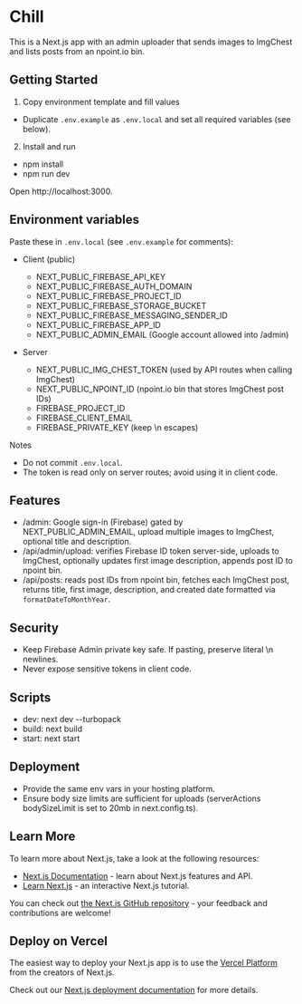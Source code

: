 # Chill

This is a Next.js app with an admin uploader that sends images to ImgChest and lists posts from an npoint.io bin.

## Getting Started

1) Copy environment template and fill values
- Duplicate `.env.example` as `.env.local` and set all required variables (see below).

2) Install and run
- npm install
- npm run dev

Open http://localhost:3000.

## Environment variables
Paste these in `.env.local` (see `.env.example` for comments):

- Client (public)
  - NEXT_PUBLIC_FIREBASE_API_KEY
  - NEXT_PUBLIC_FIREBASE_AUTH_DOMAIN
  - NEXT_PUBLIC_FIREBASE_PROJECT_ID
  - NEXT_PUBLIC_FIREBASE_STORAGE_BUCKET
  - NEXT_PUBLIC_FIREBASE_MESSAGING_SENDER_ID
  - NEXT_PUBLIC_FIREBASE_APP_ID
  - NEXT_PUBLIC_ADMIN_EMAIL (Google account allowed into /admin)

- Server
  - NEXT_PUBLIC_IMG_CHEST_TOKEN (used by API routes when calling ImgChest)
  - NEXT_PUBLIC_NPOINT_ID (npoint.io bin that stores ImgChest post IDs)
  - FIREBASE_PROJECT_ID
  - FIREBASE_CLIENT_EMAIL
  - FIREBASE_PRIVATE_KEY (keep \n escapes)

Notes
- Do not commit `.env.local`.
- The token is read only on server routes; avoid using it in client code.

## Features
- /admin: Google sign-in (Firebase) gated by NEXT_PUBLIC_ADMIN_EMAIL, upload multiple images to ImgChest, optional title and description.
- /api/admin/upload: verifies Firebase ID token server-side, uploads to ImgChest, optionally updates first image description, appends post ID to npoint bin.
- /api/posts: reads post IDs from npoint bin, fetches each ImgChest post, returns title, first image, description, and created date formatted via `formatDateToMonthYear`.

## Security
- Keep Firebase Admin private key safe. If pasting, preserve literal \n newlines.
- Never expose sensitive tokens in client code.

## Scripts
- dev: next dev --turbopack
- build: next build
- start: next start

## Deployment
- Provide the same env vars in your hosting platform.
- Ensure body size limits are sufficient for uploads (serverActions bodySizeLimit is set to 20mb in next.config.ts).

## Learn More

To learn more about Next.js, take a look at the following resources:

- [Next.js Documentation](https://nextjs.org/docs) - learn about Next.js features and API.
- [Learn Next.js](https://nextjs.org/learn) - an interactive Next.js tutorial.

You can check out [the Next.js GitHub repository](https://github.com/vercel/next.js) - your feedback and contributions are welcome!

## Deploy on Vercel

The easiest way to deploy your Next.js app is to use the [Vercel Platform](https://vercel.com/new?utm_medium=default-template&filter=next.js&utm_source=create-next-app&utm_campaign=create-next-app-readme) from the creators of Next.js.

Check out our [Next.js deployment documentation](https://nextjs.org/docs/app/building-your-application/deploying) for more details.
